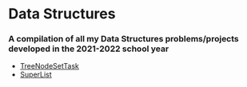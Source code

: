 # Data Structures

### A compilation of all my Data Structures problems/projects developed in the 2021-2022 school year

- <a href="https://github.com/aadikatyal/DataStructures/tree/master/src/node">TreeNodeSetTask</a>
- <a href="https://github.com/aadikatyal/DataStructures/tree/master/src/superlist">SuperList</a>
